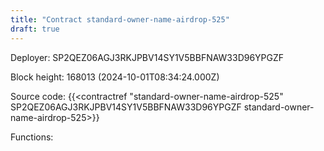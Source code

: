 ```yaml
---
title: "Contract standard-owner-name-airdrop-525"
draft: true
---
```

Deployer: SP2QEZ06AGJ3RKJPBV14SY1V5BBFNAW33D96YPGZF


 



Block height: 168013 (2024-10-01T08:34:24.000Z)

Source code: {{<contractref "standard-owner-name-airdrop-525" SP2QEZ06AGJ3RKJPBV14SY1V5BBFNAW33D96YPGZF standard-owner-name-airdrop-525>}}

Functions:


